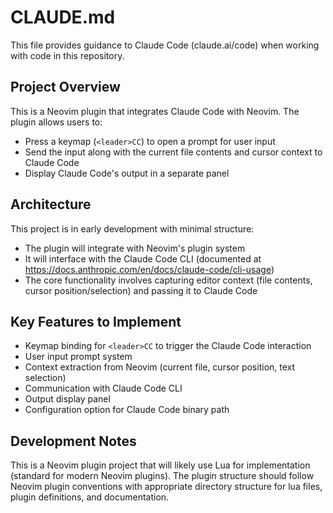 # CLAUDE.md

This file provides guidance to Claude Code (claude.ai/code) when working with code in this repository.

## Project Overview

This is a Neovim plugin that integrates Claude Code with Neovim. The plugin allows users to:
- Press a keymap (`<leader>CC`) to open a prompt for user input
- Send the input along with the current file contents and cursor context to Claude Code
- Display Claude Code's output in a separate panel

## Architecture

This project is in early development with minimal structure:
- The plugin will integrate with Neovim's plugin system
- It will interface with the Claude Code CLI (documented at https://docs.anthropic.com/en/docs/claude-code/cli-usage)
- The core functionality involves capturing editor context (file contents, cursor position/selection) and passing it to Claude Code

## Key Features to Implement

- Keymap binding for `<leader>CC` to trigger the Claude Code interaction
- User input prompt system
- Context extraction from Neovim (current file, cursor position, text selection)
- Communication with Claude Code CLI
- Output display panel
- Configuration option for Claude Code binary path

## Development Notes

This is a Neovim plugin project that will likely use Lua for implementation (standard for modern Neovim plugins). The plugin structure should follow Neovim plugin conventions with appropriate directory structure for lua files, plugin definitions, and documentation.